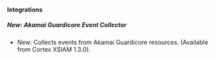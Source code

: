 
#### Integrations

##### New: Akamai Guardicore Event Collector

- New: Collects events from Akamai Guardicore resources. (Available from Cortex XSIAM 1.3.0).

